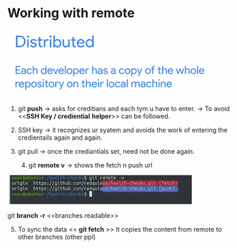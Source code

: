 # Working with remote

![](.gitbook/assets/image%20%288%29.png)

1. git **push**  -&gt; asks for creditians and each tym u have to enter. -&gt; To avoid &lt;&lt;**SSH Key / crediential**  **helper**&gt;&gt; can be followed.
2. SSH key -&gt; it recognizes ur syatem and avoids the work of entering the credientails again and again.
3. git pull -&gt; once the crediantials set, need not be done again.

    4. git **remote v** -&gt; shows the fetch n push url

![working with remote](.gitbook/assets/image%20%285%29.png)

git **branch -r** &lt;&lt;branches readable&gt;&gt;

5. To sync the data &lt;&lt; **git fetch** &gt;&gt; It copies the content from remote to other branches \(other ppl\)



